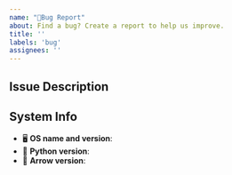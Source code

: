 ```yaml
---
name: "🐞Bug Report"
about: Find a bug? Create a report to help us improve.
title: ''
labels: 'bug'
assignees: ''
---
```


<!--
Thanks for taking the time to submit this bug report.

Please provide us with a detailed description of the
bug and a bit of information about your system.
-->

## Issue Description

<!--
Replace with a description of the bug.

Be sure to include details such as the expected
and actual outcomes. Happy bug reporting 🐞!
-->

## System Info

- 🖥 **OS name and version**: <!-- Replace with OS name and version (e.g. macOS 10.15.1) -->
- 🐍 **Python version**: <!-- Replace with Python version (e.g. Python 3.7.3). -->
- 🏹 **Arrow version**: <!-- Replace with Arrow version. You can run arrow.__version__ to find out! -->
